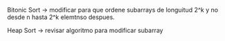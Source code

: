 Bitonic Sort -> modificar para que ordene subarrays de longuitud 2^k y no desde n hasta 2^k elemtnso despues.

Heap Sort -> revisar algoritmo para modificar subarray
